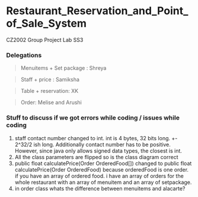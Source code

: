 # Restaurant_Reservation_and_Point_of_Sale_System
CZ2002 Group Project Lab SS3

### Delegations 
> Menuitems + Set package : Shreya

> Staff +  price : Samiksha 

> Table + reservation: XK

> Order: Melise and Arushi


### Stuff to discuss if we got errors while coding / issues while coding 
1. staff contact number changed to int. int is 4 bytes, 32 bits long. +- 2^32/2 ish long. Additionally contact number has to be positive. However, since java only allows signed data types, the closest is int. 
2. All the class parameters are flipped so is the class diagram correct 
3. public float calculatePrice(Order OrderedFood[]) changed to public float calculatePrice(Order OrderedFood) because orderedFood is one order. if you have an array of ordered food. i have an array of orders for the whole restaurant with an array of menuitem and an array of setpackage. 
4. in order class whats the difference between menuitems and alacarte?
